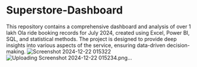 # Superstore-Dashboard
This repository contains a comprehensive dashboard and analysis of over 1 lakh Ola ride booking records for July 2024, created using Excel, Power BI, SQL, and statistical methods. The project is designed to provide deep insights into various aspects of the service, ensuring data-driven decision-making.
![Screenshot 2024-12-22 015322](https://github.com/user-attachments/assets/5f6e523d-c035-4753-930b-5addfb40f7cd)
![Uploading Screenshot 2024-12-22 015234.png…]()

